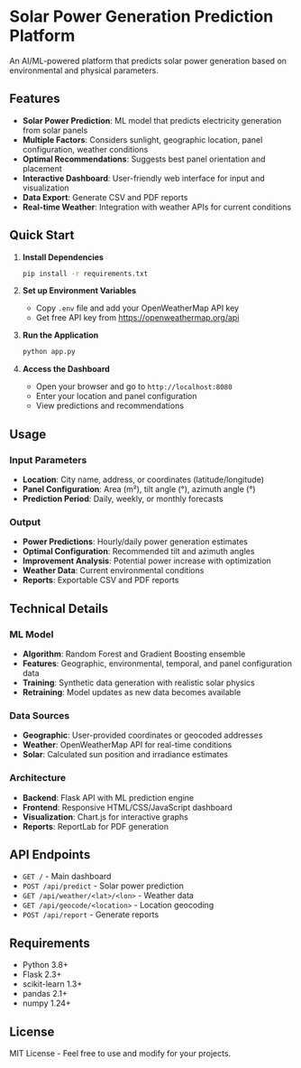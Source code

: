 # Solar Power Generation Prediction Platform

An AI/ML-powered platform that predicts solar power generation based on environmental and physical parameters.

## Features

- **Solar Power Prediction**: ML model that predicts electricity generation from solar panels
- **Multiple Factors**: Considers sunlight, geographic location, panel configuration, weather conditions
- **Optimal Recommendations**: Suggests best panel orientation and placement
- **Interactive Dashboard**: User-friendly web interface for input and visualization
- **Data Export**: Generate CSV and PDF reports
- **Real-time Weather**: Integration with weather APIs for current conditions

## Quick Start

1. **Install Dependencies**
   ```bash
   pip install -r requirements.txt
   ```

2. **Set up Environment Variables**
   - Copy `.env` file and add your OpenWeatherMap API key
   - Get free API key from https://openweathermap.org/api

3. **Run the Application**
   ```bash
   python app.py
   ```

4. **Access the Dashboard**
   - Open your browser and go to `http://localhost:8080`
   - Enter your location and panel configuration
   - View predictions and recommendations

## Usage

### Input Parameters
- **Location**: City name, address, or coordinates (latitude/longitude)
- **Panel Configuration**: Area (m²), tilt angle (°), azimuth angle (°)
- **Prediction Period**: Daily, weekly, or monthly forecasts

### Output
- **Power Predictions**: Hourly/daily power generation estimates
- **Optimal Configuration**: Recommended tilt and azimuth angles
- **Improvement Analysis**: Potential power increase with optimization
- **Weather Data**: Current environmental conditions
- **Reports**: Exportable CSV and PDF reports

## Technical Details

### ML Model
- **Algorithm**: Random Forest and Gradient Boosting ensemble
- **Features**: Geographic, environmental, temporal, and panel configuration data
- **Training**: Synthetic data generation with realistic solar physics
- **Retraining**: Model updates as new data becomes available

### Data Sources
- **Geographic**: User-provided coordinates or geocoded addresses
- **Weather**: OpenWeatherMap API for real-time conditions
- **Solar**: Calculated sun position and irradiance estimates

### Architecture
- **Backend**: Flask API with ML prediction engine
- **Frontend**: Responsive HTML/CSS/JavaScript dashboard
- **Visualization**: Chart.js for interactive graphs
- **Reports**: ReportLab for PDF generation

## API Endpoints

- `GET /` - Main dashboard
- `POST /api/predict` - Solar power prediction
- `GET /api/weather/<lat>/<lon>` - Weather data
- `GET /api/geocode/<location>` - Location geocoding
- `POST /api/report` - Generate reports

## Requirements

- Python 3.8+
- Flask 2.3+
- scikit-learn 1.3+
- pandas 2.1+
- numpy 1.24+

## License

MIT License - Feel free to use and modify for your projects.
